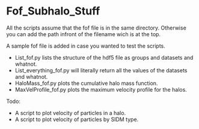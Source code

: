 # Fof_Subhalo_Stuff
All the scripts assume that the fof file is in the same directory. Otherwise you can add the path infront of the filename wich is at the top.

A sample fof file is added in case you wanted to test the scripts.

- List_fof.py lists the structure of the hdf5 file as groups and datasets and whatnot.
- List_everything_fof.py will literally return all the values of the datasets and whatnot.
- HaloMass_fof.py plots the cumulative halo mass function.
- MaxVelProfile_fof.py plots the maximum velocity profile for the halos.



Todo:
- A script to plot velocity of particles in a halo.
- A script to plot velocity of particles by SIDM type.

